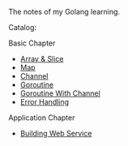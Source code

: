 The notes of my Golang learning.

Catalog:

Basic Chapter

* [Array & Slice](basic/01-array-slice.md)
* [Map](basic/02-map.md)
* [Channel](basic/03-channel.md)
* [Goroutine](basic/04-goroutine.md)
* [Goroutine With Channel](basic/05-goroutine-with-channel.md)
* [Error Handling](basic/06-error-handling.md)

Application Chapter

* [Building Web Service](application/01-building-webservice-with-gin.md)
